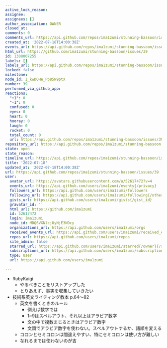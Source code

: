```yaml
---
active_lock_reason: 
assignee: 
assignees: []
author_association: OWNER
closed_at: 
comments: 0
comments_url: https://api.github.com/repos/ima1zumi/stunning-bassoon/issues/39/comments
created_at: '2022-07-18T14:00:38Z'
events_url: https://api.github.com/repos/ima1zumi/stunning-bassoon/issues/39/events
html_url: https://github.com/ima1zumi/stunning-bassoon/issues/39
id: 1308007255
labels: []
labels_url: https://api.github.com/repos/ima1zumi/stunning-bassoon/issues/39/labels{/name}
locked: false
milestone: 
node_id: I_kwDOHe_Pp85N9ptX
number: 39
performed_via_github_app: 
reactions:
  "+1": 0
  "-1": 0
  confused: 0
  eyes: 0
  heart: 0
  hooray: 0
  laugh: 0
  rocket: 0
  total_count: 0
  url: https://api.github.com/repos/ima1zumi/stunning-bassoon/issues/39/reactions
repository_url: https://api.github.com/repos/ima1zumi/stunning-bassoon
state: open
state_reason: 
timeline_url: https://api.github.com/repos/ima1zumi/stunning-bassoon/issues/39/timeline
title: '2022-07-18'
updated_at: '2022-07-18T14:00:38Z'
url: https://api.github.com/repos/ima1zumi/stunning-bassoon/issues/39
user:
  avatar_url: https://avatars.githubusercontent.com/u/52617472?v=4
  events_url: https://api.github.com/users/ima1zumi/events{/privacy}
  followers_url: https://api.github.com/users/ima1zumi/followers
  following_url: https://api.github.com/users/ima1zumi/following{/other_user}
  gists_url: https://api.github.com/users/ima1zumi/gists{/gist_id}
  gravatar_id: ''
  html_url: https://github.com/ima1zumi
  id: 52617472
  login: ima1zumi
  node_id: MDQ6VXNlcjUyNjE3NDcy
  organizations_url: https://api.github.com/users/ima1zumi/orgs
  received_events_url: https://api.github.com/users/ima1zumi/received_events
  repos_url: https://api.github.com/users/ima1zumi/repos
  site_admin: false
  starred_url: https://api.github.com/users/ima1zumi/starred{/owner}{/repo}
  subscriptions_url: https://api.github.com/users/ima1zumi/subscriptions
  type: User
  url: https://api.github.com/users/ima1zumi

---
```

- RubyKaigi
    - やるべきことをリストアップした
    - とりあえず、事実を収集していきたい
- 技術系英文ライティング教本 p.64〜82
    - 英文を書くときのルール
        - 例えば数字では
        - 1~9はスペルアウト、それ以上はアラビア数字
        - 文の中で複数まじるときはアラビア数字
        - 文頭でアラビア数字を使わない。スペルアウトするか、語順を変える
    - コロンとセミコロンは間違えやすい、特にセミコロンは使い方が難しい
    - なれるまでは使わないのが吉